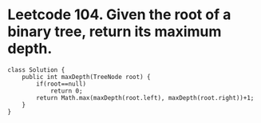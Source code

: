 # Leetcode 104. Given the root of a binary tree, return its maximum depth.
```
class Solution {
    public int maxDepth(TreeNode root) {
        if(root==null)
            return 0;
        return Math.max(maxDepth(root.left), maxDepth(root.right))+1;
    }
}

```